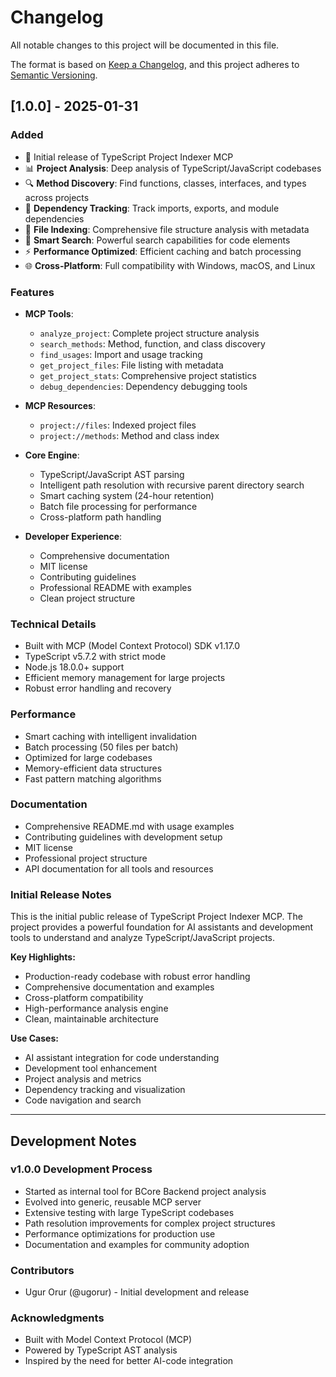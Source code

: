 # Changelog

All notable changes to this project will be documented in this file.

The format is based on [Keep a Changelog](https://keepachangelog.com/en/1.0.0/),
and this project adheres to [Semantic Versioning](https://semver.org/spec/v2.0.0.html).

## [1.0.0] - 2025-01-31

### Added
- 🚀 Initial release of TypeScript Project Indexer MCP
- 📊 **Project Analysis**: Deep analysis of TypeScript/JavaScript codebases
- 🔍 **Method Discovery**: Find functions, classes, interfaces, and types across projects
- 🔗 **Dependency Tracking**: Track imports, exports, and module dependencies
- 📁 **File Indexing**: Comprehensive file structure analysis with metadata
- 🔎 **Smart Search**: Powerful search capabilities for code elements
- ⚡ **Performance Optimized**: Efficient caching and batch processing
- 🌐 **Cross-Platform**: Full compatibility with Windows, macOS, and Linux

### Features
- **MCP Tools**:
  - `analyze_project`: Complete project structure analysis
  - `search_methods`: Method, function, and class discovery
  - `find_usages`: Import and usage tracking
  - `get_project_files`: File listing with metadata
  - `get_project_stats`: Comprehensive project statistics
  - `debug_dependencies`: Dependency debugging tools

- **MCP Resources**:
  - `project://files`: Indexed project files
  - `project://methods`: Method and class index

- **Core Engine**:
  - TypeScript/JavaScript AST parsing
  - Intelligent path resolution with recursive parent directory search
  - Smart caching system (24-hour retention)
  - Batch file processing for performance
  - Cross-platform path handling

- **Developer Experience**:
  - Comprehensive documentation
  - MIT license
  - Contributing guidelines
  - Professional README with examples
  - Clean project structure

### Technical Details
- Built with MCP (Model Context Protocol) SDK v1.17.0
- TypeScript v5.7.2 with strict mode
- Node.js 18.0.0+ support
- Efficient memory management for large projects
- Robust error handling and recovery

### Performance
- Smart caching with intelligent invalidation
- Batch processing (50 files per batch)
- Optimized for large codebases
- Memory-efficient data structures
- Fast pattern matching algorithms

### Documentation
- Comprehensive README.md with usage examples
- Contributing guidelines with development setup
- MIT license
- Professional project structure
- API documentation for all tools and resources

### Initial Release Notes
This is the initial public release of TypeScript Project Indexer MCP. The project provides a powerful foundation for AI assistants and development tools to understand and analyze TypeScript/JavaScript projects.

**Key Highlights:**
- Production-ready codebase with robust error handling
- Comprehensive documentation and examples
- Cross-platform compatibility
- High-performance analysis engine
- Clean, maintainable architecture

**Use Cases:**
- AI assistant integration for code understanding
- Development tool enhancement
- Project analysis and metrics
- Dependency tracking and visualization
- Code navigation and search

---

## Development Notes

### v1.0.0 Development Process
- Started as internal tool for BCore Backend project analysis
- Evolved into generic, reusable MCP server
- Extensive testing with large TypeScript codebases
- Path resolution improvements for complex project structures
- Performance optimizations for production use
- Documentation and examples for community adoption

### Contributors
- Ugur Orur (@ugorur) - Initial development and release

### Acknowledgments
- Built with Model Context Protocol (MCP)
- Powered by TypeScript AST analysis
- Inspired by the need for better AI-code integration
